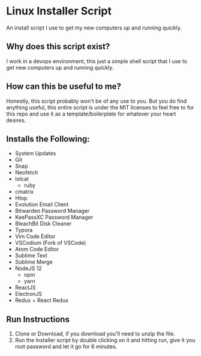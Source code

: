 # Linux Installer Script

An install script I use to get my new computers up and running quickly.

## Why does this script exist?

I work in a devops environment, this just a simple shell script that I use to get new computers up and running quickly.

## How can this be useful to me?

Honestly, this script probably won't be of any use to you. But you do find anything useful, this entire script is under the MIT licenses to feel free to for this repo and use it as a template/boilerplate for whatever your heart desires.  

## Installs the Following:

- System Updates
- Git
- Snap
- Neofetch
- lolcat
  - ruby
- cmatrix
- Htop
- Evolution Email Client
- Bitwarden Password Manager
- KeePassXC Password Manager
- BleachBit Disk Cleaner
- Typora
- Vim Code Editor
- VSCodium (Fork of VSCode)
- Atom Code Editor
- Sublime Text
- Sublime Merge
- NodeJS 12
  - npm
  - yarn
- ReactJS
- ElectronJS
- Redux + React Redux

## Run Instructions

1. Clone or Download, if you download you'll need to unzip the file.
2. Run the Installer script by double clicking on it and hitting run, give it you root password and let it go for  6 minutes.